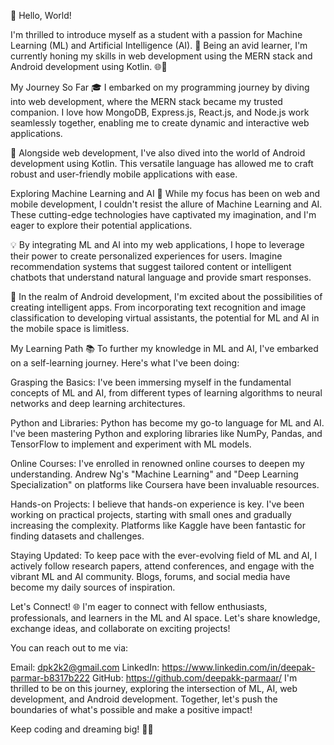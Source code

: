 👋 Hello, World!

I'm thrilled to introduce myself as a student with a passion for Machine Learning (ML) and Artificial Intelligence (AI). 🤖 Being an avid learner, I'm currently honing my skills in web development using the MERN stack and Android development using Kotlin. 🌐📱

My Journey So Far
🎓 I embarked on my programming journey by diving into web development, where the MERN stack became my trusted companion. I love how MongoDB, Express.js, React.js, and Node.js work seamlessly together, enabling me to create dynamic and interactive web applications.

📱 Alongside web development, I've also dived into the world of Android development using Kotlin. This versatile language has allowed me to craft robust and user-friendly mobile applications with ease.

Exploring Machine Learning and AI
🌟 While my focus has been on web and mobile development, I couldn't resist the allure of Machine Learning and AI. These cutting-edge technologies have captivated my imagination, and I'm eager to explore their potential applications.

💡 By integrating ML and AI into my web applications, I hope to leverage their power to create personalized experiences for users. Imagine recommendation systems that suggest tailored content or intelligent chatbots that understand natural language and provide smart responses.

🚀 In the realm of Android development, I'm excited about the possibilities of creating intelligent apps. From incorporating text recognition and image classification to developing virtual assistants, the potential for ML and AI in the mobile space is limitless.

My Learning Path
📚 To further my knowledge in ML and AI, I've embarked on a self-learning journey. Here's what I've been doing:

Grasping the Basics: I've been immersing myself in the fundamental concepts of ML and AI, from different types of learning algorithms to neural networks and deep learning architectures.

Python and Libraries: Python has become my go-to language for ML and AI. I've been mastering Python and exploring libraries like NumPy, Pandas, and TensorFlow to implement and experiment with ML models.

Online Courses: I've enrolled in renowned online courses to deepen my understanding. Andrew Ng's "Machine Learning" and "Deep Learning Specialization" on platforms like Coursera have been invaluable resources.

Hands-on Projects: I believe that hands-on experience is key. I've been working on practical projects, starting with small ones and gradually increasing the complexity. Platforms like Kaggle have been fantastic for finding datasets and challenges.

Staying Updated: To keep pace with the ever-evolving field of ML and AI, I actively follow research papers, attend conferences, and engage with the vibrant ML and AI community. Blogs, forums, and social media have become my daily sources of inspiration.

Let's Connect!
🌐 I'm eager to connect with fellow enthusiasts, professionals, and learners in the ML and AI space. Let's share knowledge, exchange ideas, and collaborate on exciting projects!

You can reach out to me via:

Email: dpk2k2@gmail.com
LinkedIn: https://www.linkedin.com/in/deepak-parmar-b8317b222
GitHub: https://github.com/deepakk-parmaar/
I'm thrilled to be on this journey, exploring the intersection of ML, AI, web development, and Android development. Together, let's push the boundaries of what's possible and make a positive impact!

Keep coding and dreaming big! 🚀✨

<!---
deepakk-parmaar/deepakk-parmaar is a ✨ special ✨ repository because its `README.md` (this file) appears on your GitHub profile.
You can click the Preview link to take a look at your changes.
--->
